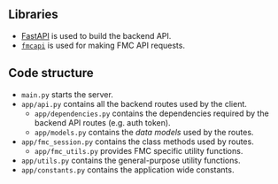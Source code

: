 ## Libraries
* [FastAPI](https://fastapi.tiangolo.com/tutorial/) is used to build the backend API.
* [`fmcapi`](https://github.com/tejasvi/fmcapi) is used for making FMC API requests.

## Code structure
* `main.py` starts the server.
* `app/api.py` contains all the backend routes used by the client.
    * `app/dependencies.py` contains the dependencies required by the backend API routes (e.g. auth token).
    * `app/models.py` contains the _data models_ used by the routes.
* `app/fmc_session.py` contains the class methods used by routes.
    * `app/fmc_utils.py` provides FMC specific utility functions.
* `app/utils.py` contains the general-purpose utility functions.
* `app/constants.py` contains the application wide constants.